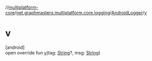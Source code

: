 //[multiplatform-core](../../../index.md)/[net.graphmasters.multiplatform.core.logging](../index.md)/[AndroidLogger](index.md)/[v](v.md)

# v

[android]\
open override fun [v](v.md)(tag: [String](https://kotlinlang.org/api/latest/jvm/stdlib/kotlin/-string/index.html)?, msg: [String](https://kotlinlang.org/api/latest/jvm/stdlib/kotlin/-string/index.html))
